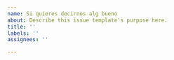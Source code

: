 ```yaml
---
name: Si quieres decirnos alg bueno
about: Describe this issue template's purpose here.
title: ''
labels: ''
assignees: ''

---
```



